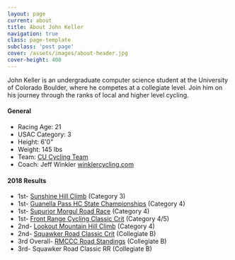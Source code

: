 ```yaml
---
layout: page
current: about
title: About John Keller
navigation: true
class: page-template
subclass: 'post page'
cover: /assets/images/about-header.jpg
cover-height: 400
---
```


John Keller is an undergraduate computer science student at the University of Colorado Boulder, where he competes at a collegiate level. Join him on his journey through the ranks of local and higher level cycling.

#### General
- Racing Age: 21
- USAC Category: 3
- Height: 6'0"
- Weight: 145 lbs
- Team: [CU Cycling Team](https://www.colorado.edu/sportsclub/cycling/)
- Coach: Jeff Winkler [winklercycling.com](http://winklercycling.com)

#### 2018 Results

- 1st- [Sunshine Hill Climb](/2018/07/08/sunshine-hill-climb/) (Category 3)
- 1st- [Guanella Pass HC State Championships](https://www.coloradocycling.org/results/road#year=2018&eventId=2304&resultsetId=27291) (Category 4)
- 1st- [Supurior Morgul Road Race](https://www.coloradocycling.org/results/road#year=2018&eventId=2202&resultsetId=27096) (Category 4)
- 1st- [Front Range Cycling Classic Crit](https://www.coloradocycling.org/results/road#year=2018&eventId=2192&resultsetId=26234) (Category 4/5)
- 2nd- [Lookout Mountain Hill Climb](/2018/06/09/lookout-mountain-hill-climb/) (Category 4)
- 2nd- [Squawker Road Classic Crit](/2018/04/24/flc-mens-b-criterium/) (Collegiate B)
- 3rd Overall- [RMCCC Road Standings](http://winklercycling.com/rmccc/rmccc-individual-standings.html) (Collegiate B)
- 3rd- Squawker Road Classic RR (Collegiate B)
<!-- - 5th- Front Range Cycling Classic RR (Collegiate B) -->
<!-- - 7th- [The Koppenberg](/2018/04/30/koppenberg-sm4-last-lap/) (Category 4) -->
<!-- - 10th- Squawker Road Classic Crit (Category 4/5) -->
<!-- - 14th- Front Range Cycling Classic Crit (Collegiate B) -->
<!-- - 22nd- CSU Oval Critereum (Collegiate B) -->
<!-- - 4th- DU Cycling City Park Crit (Collegiate C) -->
<!-- - 7th- DU Cycling City Park Crit (Category 5) -->